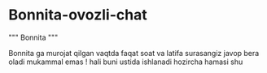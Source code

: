 # Bonnita-ovozli-chat
""" Bonnita """ 

Bonnita ga murojat qilgan vaqtda faqat soat va latifa surasangiz javop bera oladi 
mukammal emas !
hali buni ustida  ishlanadi hozircha hamasi shu 
